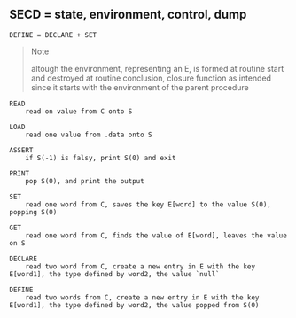 ## SECD = state, environment, control, dump

```
DEFINE = DECLARE + SET
```

>> [!NOTE]
> altough the environment, representing an E, is formed at routine start and destroyed at routine conclusion, closure function as intended since it starts with the environment of the parent procedure

```
READ
    read on value from C onto S

LOAD
    read one value from .data onto S

ASSERT
    if S(-1) is falsy, print S(0) and exit

PRINT
    pop S(0), and print the output

SET
    read one word from C, saves the key E[word] to the value S(0), popping S(0)

GET
    read one word from C, finds the value of E[word], leaves the value on S

DECLARE
    read two word from C, create a new entry in E with the key E[word1], the type defined by word2, the value `null`

DEFINE
    read two words from C, create a new entry in E with the key E[word1], the type defined by word2, the value popped from S(0)
```
